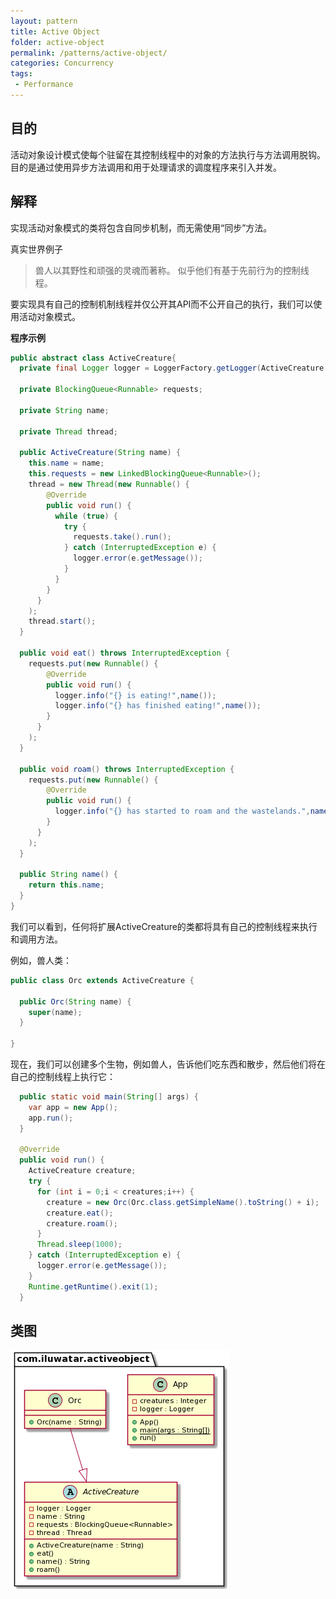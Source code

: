 ```yaml
---
layout: pattern
title: Active Object
folder: active-object
permalink: /patterns/active-object/
categories: Concurrency
tags:
 - Performance
---
```



## 目的
活动对象设计模式使每个驻留在其控制线程中的对象的方法执行与方法调用脱钩。 目的是通过使用异步方法调用和用于处理请求的调度程序来引入并发。

## 解释

实现活动对象模式的类将包含自同步机制，而无需使用“同步”方法。

真实世界例子

>兽人以其野性和顽强的灵魂而著称。 似乎他们有基于先前行为的控制线程。

要实现具有自己的控制机制线程并仅公开其API而不公开自己的执行，我们可以使用活动对象模式。

**程序示例**

```java
public abstract class ActiveCreature{
  private final Logger logger = LoggerFactory.getLogger(ActiveCreature.class.getName());

  private BlockingQueue<Runnable> requests;
  
  private String name;
  
  private Thread thread;

  public ActiveCreature(String name) {
    this.name = name;
    this.requests = new LinkedBlockingQueue<Runnable>();
    thread = new Thread(new Runnable() {
        @Override
        public void run() {
          while (true) {
            try {
              requests.take().run();
            } catch (InterruptedException e) { 
              logger.error(e.getMessage());
            }
          }
        }
      }
    );
    thread.start();
  }
  
  public void eat() throws InterruptedException {
    requests.put(new Runnable() {
        @Override
        public void run() { 
          logger.info("{} is eating!",name());
          logger.info("{} has finished eating!",name());
        }
      }
    );
  }

  public void roam() throws InterruptedException {
    requests.put(new Runnable() {
        @Override
        public void run() { 
          logger.info("{} has started to roam and the wastelands.",name());
        }
      }
    );
  }
  
  public String name() {
    return this.name;
  }
}
```

我们可以看到，任何将扩展ActiveCreature的类都将具有自己的控制线程来执行和调用方法。

例如，兽人类：

```java
public class Orc extends ActiveCreature {

  public Orc(String name) {
    super(name);
  }

}
```

现在，我们可以创建多个生物，例如兽人，告诉他们吃东西和散步，然后他们将在自己的控制线程上执行它：

```java
  public static void main(String[] args) {  
    var app = new App();
    app.run();
  }
  
  @Override
  public void run() {
    ActiveCreature creature;
    try {
      for (int i = 0;i < creatures;i++) {
        creature = new Orc(Orc.class.getSimpleName().toString() + i);
        creature.eat();
        creature.roam();
      }
      Thread.sleep(1000);
    } catch (InterruptedException e) {
      logger.error(e.getMessage());
    }
    Runtime.getRuntime().exit(1);
  }
```

## 类图

![alt text](../../active-object/etc/active-object.urm.PNG "Active Object class diagram")
